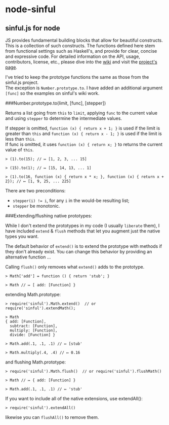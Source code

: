 node-sinful
===========

sinful.js for node
------------------

JS provides fundamental building blocks that allow for beautiful constructs.
This is a collection of such constructs.
The functions defined here stem from functional settings such as Haskell's, and provide for clear, concise and expressive code.
For detailed information on the API, usage, contributors, license, etc., please dive into the [wiki](https://github.com/guipn/sinful.js/wiki/_pages) and visit the [project's page](http://guipn.github.com/sinful.js/).

I've tried to keep the prototype functions the same as those from the sinful.js project.  
The exception is ```Number.prototype.to```.  I have added an additional argument ```[func]``` so the examples on sinful's wiki work.

###Number.prototype.to(limit, [func], [stepper])

Returns a list going from ```this``` to ```limit```, applying ```func``` to the current value and using ```stepper``` to determine the intermediate values.  

If stepper is omitted, ```function (x) { return x + 1; }``` is used if the limit is greater than ```this``` and ```function (x) { return x - 1; }``` is used if the limit is less than ```this```.  
If func is omitted, it uses  ```function (x) { return x; }``` to returns the current value of ```this```.
```
> (1).to(15); // ↦ [1, 2, 3, ... 15]

> (15).to(1); // ↦ [15, 14, 13, ... 1]

> (1).to(16, function (x) { return x * x; }, function (x) { return x + 2}); // ↦ [1, 9, 25, ... 225]
```
There are two preconditions:

* `stepper(i) != i`, for any `i` in the would-be resulting list;
* `stepper` be monotonic.

###Extending/flushing native prototypes:

While I don't extend the prototypes in my code (I usually ```liberate``` them), I have included ```extend``` & ```flush``` methods that let you augment just the native types you want.

The default behavior of ```extend()``` is to extend the prototype with methods if they don't already exist.  You can change this behavior by providing an alternative function ...

Calling ```flush()``` only removes what ```extend()``` adds to the prototype.
```
> Math['add'] = function () { return 'stub'; }

> Math // ↦ [ add: [Function] }
```
extending Math.prototype:
```
> require('sinful').Math.extend()  // or require('sinful').extendMath();

> Math
{ add: [Function],
  subtract: [Function],
  multiply: [Function],
  divide: [Function] }

> Math.add(.1, .1, .1) // ↦ [stub'

> Math.multiply(.4, .4) // ↦ 0.16
```
and flushing Math.prototype:
```
> require('sinful').Math.flush()  // or require('sinful').flushMath()

> Math // ↦ { add: [Function] }

> Math.add(.1, .1, .1) // ↦ 'stub'
```

If you want to include all of the native extensions, use extendAll():
```
> require('sinful').extendAll() 
```
likewise you can ```flushAll()``` to remove them.

